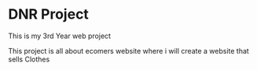# DNR Project

This is my 3rd Year web project 
  
 This project is all about ecomers website where i will create a website that sells Clothes

